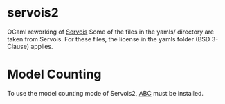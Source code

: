 # servois2
OCaml reworking of [Servois](https://github.com/kbansal/servois)
Some of the files in the yamls/ directory are taken from Servois.
For these files, the license in the yamls folder (BSD 3-Clause) applies.

# Model Counting
To use the model counting mode of Servois2, [ABC](https://github.com/vlab-cs-ucsb/ABC) must be installed.
